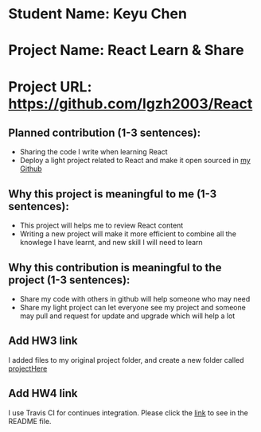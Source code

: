 # Student Name: Keyu Chen
# Project Name: React Learn & Share
# Project URL: https://github.com/lgzh2003/React

## Planned contribution (1-3 sentences):       
- Sharing the code I write when learning React
- Deploy a light project related to React and make it open sourced in [my Github](https://github.com/lgzh2003/React)

## Why this project is meaningful to me (1-3 sentences):
- This project will helps me to review React content        
- Writing a new project will make it more efficient to combine all the knowlege I have learnt, and new skill I will need to learn
                                                 
## Why this contribution is meaningful to the project (1-3 sentences):
- Share my code with others in github will help someone who may need
- Share my light project can let everyone see my project and someone may pull and request for update and upgrade which will help a lot
             
## Add HW3 link           
I added files to my original project folder, and create a new folder called [projectHere](https://github.com/lgzh2003/React/tree/master/projectHere)            
      
## Add HW4 link
I use Travis CI for continues integration. Please click the [link](https://github.com/lgzh2003/React/blob/master/projectHere/README.md) to see in the README file.
